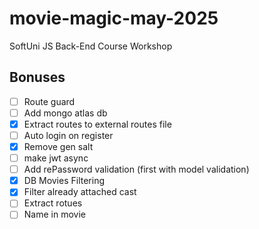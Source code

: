 # movie-magic-may-2025
SoftUni JS Back-End Course Workshop

## Bonuses
 - [ ] Route guard
 - [ ] Add mongo atlas db
 - [x] Extract routes to external routes file
 - [ ] Auto login on register
 - [x] Remove gen salt
 - [ ] make jwt async
 - [ ] Add rePassword validation (first with model validation)
 - [x] DB Movies Filtering
 - [x] Filter already attached cast
 - [ ] Extract rotues
 - [ ] Name in movie
